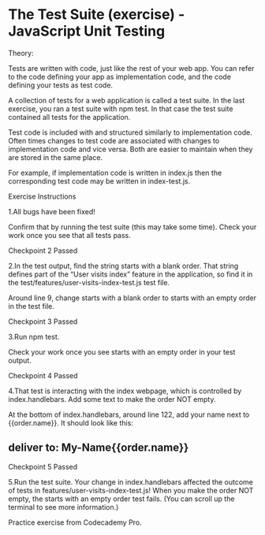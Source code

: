 # The Test Suite (exercise) - JavaScript Unit Testing 

Theory: 

Tests are written with code, just like the rest of your web app. You can refer to the code defining your app as implementation code, and the code defining your tests as test code.

A collection of tests for a web application is called a test suite. In the last exercise, you ran a test suite with npm test. In that case the test suite contained all tests for the application.

Test code is included with and structured similarly to implementation code. Often times changes to test code are associated with changes to implementation code and vice versa. Both are easier to maintain when they are stored in the same place.

For example, if implementation code is written in index.js then the corresponding test code may be written in index-test.js.

Exercise Instructions

1.All bugs have been fixed!

Confirm that by running the test suite (this may take some time).
Check your work once you see that all tests pass.

Checkpoint 2 Passed


2.In the test output, find the string starts with a blank order. That string defines part of the “User visits index” feature in the application, so find it in the test/features/user-visits-index-test.js test file.

Around line 9, change starts with a blank order to starts with an empty order in the test file.

Checkpoint 3 Passed

3.Run npm test.

Check your work once you see starts with an empty order in your test output.

Checkpoint 4 Passed


4.That test is interacting with the index webpage, which is controlled by index.handlebars. Add some text to make the order NOT empty.

At the bottom of index.handlebars, around line 122, add your name next to {{order.name}}. It should look like this:

<h2 id="deliver-to">deliver to: <span>My-Name{{order.name}}</span></h2>

Checkpoint 5 Passed

5.Run the test suite. Your change in index.handlebars affected the outcome of tests in features/user-visits-index-test.js! When you make the order NOT empty, the starts with an empty order test fails. (You can scroll up the terminal to see more information.)

Practice exercise from Codecademy Pro. 
